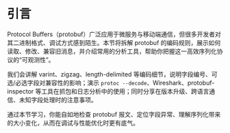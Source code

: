 # 引言

Protocol Buffers（protobuf）广泛应用于微服务与移动端通信，但很多开发者对其二进制格式、调试方式感到陌生。本节将拆解 protobuf 的编码规则，展示如何读取、修改、兼容旧消息，并介绍常用的分析工具，帮助你把握这一高效序列化协议的“可观测性”。

我们会讲解 varint、zigzag、length-delimited 等编码细节，说明字段编号、可选/必选字段对兼容性的影响；演示 `protoc --decode`、Wireshark、protobuf-inspector 等工具在抓包和日志分析中的使用；同时分享在版本升级、跨语言通信、未知字段处理时的注意事项。

通过本节学习，你能自如地检查 protobuf 报文、定位字段异常、理解序列化带来的大小变化，从而在调试与性能优化时更有底气。
